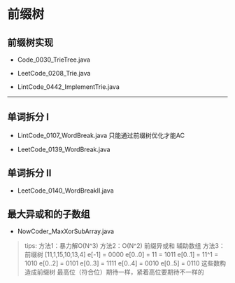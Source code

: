 # 前缀树

## 前缀树实现

- Code_0030_TrieTree.java

- LeetCode_0208_Trie.java

- LintCode_0442_ImplementTrie.java

---

## 单词拆分 I

- LintCode_0107_WordBreak.java  只能通过前缀树优化才能AC

- LeetCode_0139_WordBreak.java

## 单词拆分 II

- LeetCode_0140_WordBreakII.java

## 最大异或和的子数组

- NowCoder_MaxXorSubArray.java

> tips:
方法1：暴力解O(N^3)
方法2：O(N^2) 前缀异或和 辅助数组
方法3：前缀树
[11,1,15,10,13,4]
e[-1] = 0000
e[0..0] = 11 = 1011
e[0..1] = 11^1 = 1010
e[0..2] = 0101
e[0..3] = 1111
e[0..4] = 0010
e[0..5] = 0110
这些数构造成前缀树
最高位（符合位）期待一样，紧着高位要期待不一样的
